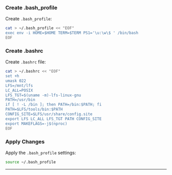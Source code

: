 ###  **Create .bash_profile**  
   Create `.bash_profile`:
   ```bash
   cat > ~/.bash_profile << "EOF"
   exec env -i HOME=$HOME TERM=$TERM PS1='\u:\w\$ ' /bin/bash
   EOF
   ```

###  **Create .bashrc**  
   Create `.bashrc` file:
   ```bash
   cat > ~/.bashrc << "EOF"
   set +h
   umask 022
   LFS=/mnt/lfs
   LC_ALL=POSIX
   LFS_TGT=$(uname -m)-lfs-linux-gnu
   PATH=/usr/bin
   if [ ! -L /bin ]; then PATH=/bin:$PATH; fi
   PATH=$LFS/tools/bin:$PATH
   CONFIG_SITE=$LFS/usr/share/config.site
   export LFS LC_ALL LFS_TGT PATH CONFIG_SITE
   export MAKEFLAGS=-j$(nproc)
   EOF
   ```

### **Apply Changes**  
   Apply the `.bash_profile` settings:
   ```bash
   source ~/.bash_profile
   ```

---
